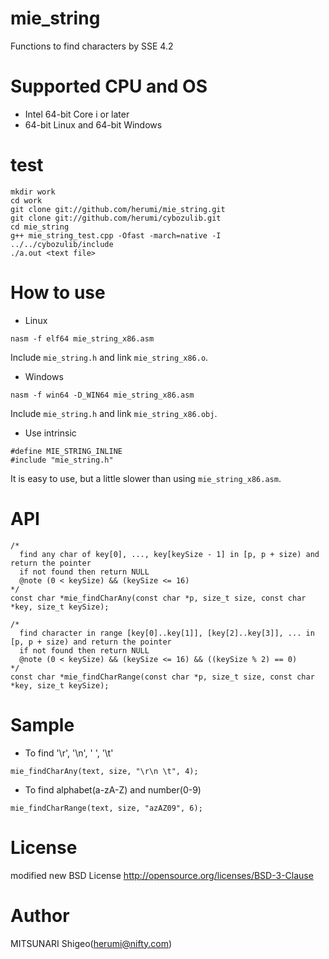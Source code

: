 # mie_string

Functions to find characters by SSE 4.2

# Supported CPU and OS

* Intel 64-bit Core i or later
* 64-bit Linux and 64-bit Windows

# test

```
mkdir work
cd work
git clone git://github.com/herumi/mie_string.git
git clone git://github.com/herumi/cybozulib.git
cd mie_string
g++ mie_string_test.cpp -Ofast -march=native -I ../../cybozulib/include
./a.out <text file>
```

# How to use

* Linux
```
nasm -f elf64 mie_string_x86.asm
```
Include `mie_string.h` and link `mie_string_x86.o`.

* Windows
```
nasm -f win64 -D_WIN64 mie_string_x86.asm
```
Include `mie_string.h` and link `mie_string_x86.obj`.

* Use intrinsic
```
#define MIE_STRING_INLINE
#include "mie_string.h"
```
It is easy to use, but a little slower than using `mie_string_x86.asm`.


# API

```
/*
  find any char of key[0], ..., key[keySize - 1] in [p, p + size) and return the pointer
  if not found then return NULL
  @note (0 < keySize) && (keySize <= 16)
*/
const char *mie_findCharAny(const char *p, size_t size, const char *key, size_t keySize);
```

```
/*
  find character in range [key[0]..key[1]], [key[2]..key[3]], ... in [p, p + size) and return the pointer
  if not found then return NULL
  @note (0 < keySize) && (keySize <= 16) && ((keySize % 2) == 0)
*/
const char *mie_findCharRange(const char *p, size_t size, const char *key, size_t keySize);
```

# Sample

* To find '\r', '\n', ' ', '\t'
```
mie_findCharAny(text, size, "\r\n \t", 4);
```

* To find alphabet(a-zA-Z) and number(0-9)
```
mie_findCharRange(text, size, "azAZ09", 6);
```

# License

modified new BSD License
http://opensource.org/licenses/BSD-3-Clause

# Author

MITSUNARI Shigeo(herumi@nifty.com)
